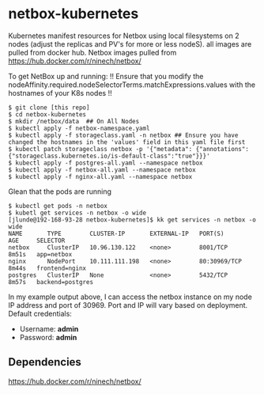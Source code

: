 # netbox-kubernetes
Kubernetes manifest resources for Netbox using local filesystems on 2 nodes (adjust the replicas and PV's for more or less nodeS).  all images are pulled from docker hub. Netbox images pulled from https://hub.docker.com/r/ninech/netbox/

To get NetBox up and running:
!! Ensure that you modify the nodeAffinity.required.nodeSelectorTerms.matchExpressions.values with the hostnames of your K8s nodes !!
```
$ git clone [this repo]
$ cd netbox-kubernetes
$ mkdir /netbox/data  ## On All Nodes
$ kubectl apply -f netbox-namespace.yaml
$ kubectl apply -f storageclass.yaml -n netbox ## Ensure you have changed the hostnames in the 'values' field in this yaml file first
$ kubectl patch storageclass netbox -p '{"metadata": {"annotations":{"storageclass.kubernetes.io/is-default-class":"true"}}}'
$ kubectl apply -f postgres-all.yaml --namespace netbox
$ kubectl apply -f netbox-all.yaml --namespace netbox
$ kubectl apply -f nginx-all.yaml --namespace netbox
```

Glean that the pods are running
```
$ kubectl get pods -n netbox
$ kubetl get services -n netbox -o wide
[jlunde@192-168-93-28 netbox-kubernetes]$ kk get services -n netbox -o wide
NAME       TYPE        CLUSTER-IP       EXTERNAL-IP   PORT(S)        AGE     SELECTOR
netbox     ClusterIP   10.96.130.122    <none>        8001/TCP       8m51s   app=netbox
nginx      NodePort    10.111.111.198   <none>        80:30969/TCP   8m44s   frontend=nginx
postgres   ClusterIP   None             <none>        5432/TCP       8m57s   backend=postgres
```

In my example output above, I can access the netbox instance on my node IP address and port of 30969. Port and IP will vary based on deployment. Default credentials:

* Username: **admin**
* Password: **admin**


## Dependencies
https://hub.docker.com/r/ninech/netbox/
